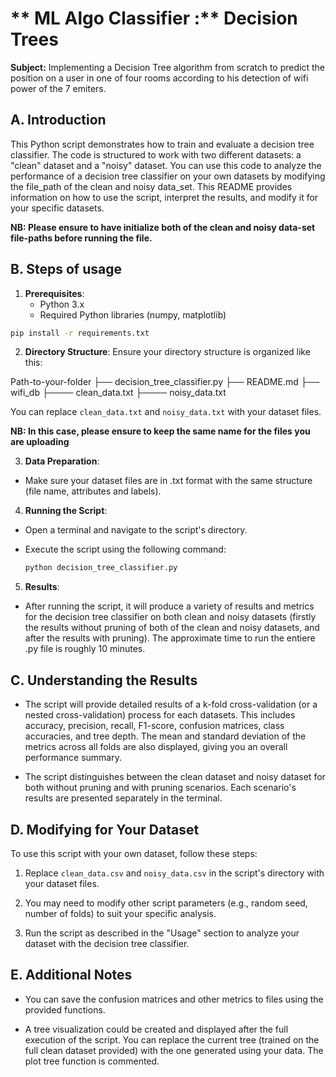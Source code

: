 # ** ML Algo Classifier :** Decision Trees

**Subject:** Implementing a Decision Tree algorithm from scratch to predict the position on a user in one of four rooms according to his detection of wifi power of the 7 emiters.

## A. Introduction

This Python script demonstrates how to train and evaluate a decision tree classifier. The code is structured to work with two different datasets: a "clean" dataset and a "noisy" dataset.
You can use this code to analyze the performance of a decision tree classifier on your own datasets by modifying the file_path of the clean and noisy data_set.
This README provides information on how to use the script, interpret the results, and modify it for your specific datasets.

**NB: Please ensure to have initialize both of the clean and noisy data-set file-paths before running the file.**

## B. Steps of usage

1. **Prerequisites**:
   - Python 3.x
   - Required Python libraries (numpy, matplotlib)

  ```bash
  pip install -r requirements.txt
  ```

2. **Directory Structure**:
   Ensure your directory structure is organized like this:

Path-to-your-folder
├── decision_tree_classifier.py
├── README.md
├── wifi_db
├──── clean_data.txt
├──── noisy_data.txt

You can replace `clean_data.txt` and `noisy_data.txt` with your dataset files.

**NB: In this case, please ensure to keep the same name for the files you are uploading**

3. **Data Preparation**:

- Make sure your dataset files are in .txt format with the same structure (file name, attributes and labels).

4. **Running the Script**:
- Open a terminal and navigate to the script's directory.
- Execute the script using the following command:

   ```bash
   python decision_tree_classifier.py
   ```

5. **Results**:
- After running the script, it will produce a variety of results and metrics for the decision tree classifier on both clean and noisy datasets (firstly the results without pruning of both of the clean and noisy datasets, and after the results with pruning).
  The approximate time to run the entiere .py file is roughly 10 minutes.

## C. Understanding the Results

- The script will provide detailed results of a k-fold cross-validation (or a nested cross-validation) process for each datasets. This includes accuracy, precision, recall, F1-score, confusion matrices, class accuracies, and tree depth.
The mean and standard deviation of the metrics across all folds are also displayed, giving you an overall performance summary.

- The script distinguishes between the clean dataset and noisy dataset for both without pruning and with pruning scenarios. Each scenario's results are presented separately in the terminal.

## D. Modifying for Your Dataset

To use this script with your own dataset, follow these steps:

1. Replace `clean_data.csv` and `noisy_data.csv` in the script's directory with your dataset files.

2. You may need to modify other script parameters (e.g., random seed, number of folds) to suit your specific analysis.

3. Run the script as described in the "Usage" section to analyze your dataset with the decision tree classifier.

## E. Additional Notes

- You can save the confusion matrices and other metrics to files using the provided functions.

- A tree visualization could be created and displayed after the full execution of the script. You can replace the current tree (trained on the full clean dataset provided) with the one generated using your data. The plot tree function is commented.
